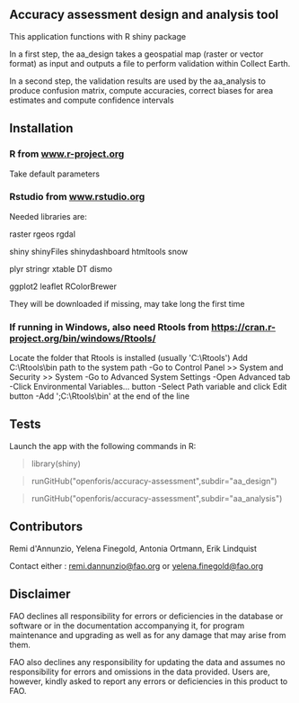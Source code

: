 ## Accuracy assessment design and analysis tool

This application functions with R shiny package

In a first step, the aa_design takes a geospatial map (raster or vector format) as input and outputs a file to perform validation within Collect Earth.

In a second step, the validation results are used by the aa_analysis to produce confusion matrix, compute accuracies, correct biases for area estimates and compute confidence intervals


## Installation
### R from www.r-project.org
Take default parameters

### Rstudio from www.rstudio.org
Needed libraries are:
 
raster
rgeos
rgdal

shiny
shinyFiles
shinydashboard
htmltools
snow

plyr
stringr
xtable
DT
dismo

ggplot2
leaflet
RColorBrewer

They will be downloaded if missing, may take long the first time

### If running in Windows, also need Rtools from https://cran.r-project.org/bin/windows/Rtools/

Locate the folder that Rtools is installed (usually 'C:\Rtools')
Add C:\Rtools\bin path to the system path
-Go to Control Panel >> System and Security >> System
-Go to Advanced System Settings
-Open Advanced tab
-Click Environmental Variables... button
-Select Path variable and click Edit button
-Add ';C:\Rtools\bin' at the end of the line 



## Tests

Launch the app with the following commands in R:

> library(shiny)

> runGitHub("openforis/accuracy-assessment",subdir="aa_design")

> runGitHub("openforis/accuracy-assessment",subdir="aa_analysis")


## Contributors

Remi d'Annunzio, Yelena Finegold, Antonia Ortmann, Erik Lindquist

Contact either : remi.dannunzio@fao.org or yelena.finegold@fao.org


## Disclaimer

FAO declines all responsibility for errors or deficiencies in the database or software or in the documentation accompanying it, for program maintenance and upgrading as well as for any damage that may arise from them. 

FAO also declines any responsibility for updating the data and assumes no responsibility for errors and omissions in the data provided. Users are, however, kindly asked to report any errors or deficiencies in this product to FAO.
